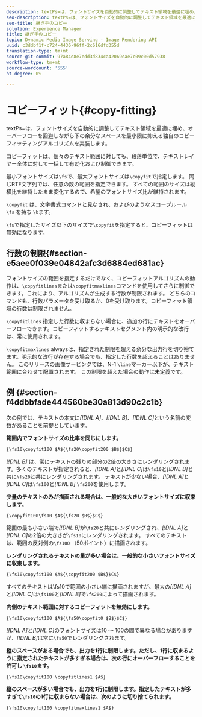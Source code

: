 ```yaml
---
description: textPs=は、フォントサイズを自動的に調整してテキスト領域を最適に埋め、オーバーフローを回避しながら下の余分なスペースを最小限に抑える独自のコピーフィッティングアルゴリズムを実装します。
seo-description: textPs=は、フォントサイズを自動的に調整してテキスト領域を最適に埋め、オーバーフローを回避しながら下の余分なスペースを最小限に抑える独自のコピーフィッティングアルゴリズムを実装します。
seo-title: 継ぎ手のコピー
solution: Experience Manager
title: 継ぎ手のコピー
topic: Dynamic Media Image Serving - Image Rendering API
uuid: c3ddbf1f-c724-4436-96ff-2c616dfd355d
translation-type: tm+mt
source-git-commit: 97a84e8e7edd3d834ca42069eae7c09c00d57938
workflow-type: tm+mt
source-wordcount: '555'
ht-degree: 0%

---
```



# コピーフィット{#copy-fitting}

textPs=は、フォントサイズを自動的に調整してテキスト領域を最適に埋め、オーバーフローを回避しながら下の余分なスペースを最小限に抑える独自のコピーフィッティングアルゴリズムを実装します。

コピーフィットは、個々のテキスト範囲に対しても、段落単位で、テキストレイヤー全体に対して一括して有効化および制御できます。

最小フォントサイズは`\fs`で、最大フォントサイズは`\copyfit`で指定します。 同じRTF文字列では、任意の数の範囲を指定できます。 すべての範囲のサイズは縦横比を維持したまま変化するので、希望のフォントサイズ比が維持されます。

`\copyfit` は、文字書式コマンドと見なされ、およびのようなスコープルール `\fs` を持ち `\b`ます。

`\fs`で指定したサイズ以下のサイズで`\copyfit`を指定すると、コピーフィットは無効になります。

## 行数の制限{#section-e5aee0f039e04842afc3d6884ed681ac}

フォントサイズの範囲を指定するだけでなく、コピーフィットアルゴリズムの動作は、`\copyfitlines`または`\copyfitmaxlines`コマンドを使用してさらに制御できます。これにより、アルゴリズムが生成する行数が制限されます。 どちらのコマンドも、行数パラメータを受け取るか、0を受け取ります。コピーフィット領域の行数は制限されません。

`\copyfitlines` 指定した行数に収まらない場合に、追加の行にテキストをオーバーフローできます。コピーフィットするテキストセグメント内の明示的な改行は、常に使用されます。

`\copyfitmaxlines` alwaysは、指定された制限を超える余分な出力行を切り捨てます。明示的な改行が存在する場合でも、指定した行数を超えることはありません。 このリリースの画像サービングでは、N-1 `\line`マーカー以下が、テキスト範囲に合わせて配置されます。 この制限を超えた場合の動作は未定義です。

## 例 {#section-f4ddbbfade444560be30a813d90c2c1b}

次の例では、テキストの本文に&#x200B;*[!DNL $A$]*、*[!DNL $B$]*、*[!DNL $C$]*&#x200B;という名前の変数があることを前提としています。

**範囲内でフォントサイズの比率を同じにします。**

`{\fs10\copyfit100 $A${\fs20\copyfit200 $B$}$C$}`

*[!DNL $B$]* は、常にテキストの残りの部分の2倍の大きさにレンダリングされます。多くのテキストが指定されると、*[!DNL $A$]*&#x200B;と&#x200B;*[!DNL $C$]*&#x200B;は`\fs10`と&#x200B;*[!DNL $B$]*&#x200B;と共に`\fs20`と共にレンダリングされます。 テキストが少ない場合、*[!DNL $A$]*&#x200B;と&#x200B;*[!DNL $C$]*&#x200B;は`\fs100`と&#x200B;*[!DNL $B$]* `\fs200`を使用します。

**少量のテキストのみが描画される場合は、一般的な大きいフォントサイズに収束します。**

`{\copyfit100\fs10 $A${\fs20 $B$}$C$}`

範囲の最も小さい端で&#x200B;*[!DNL $B$]*&#x200B;が`\fs20`と共にレンダリングされ、*[!DNL $A$]*&#x200B;と&#x200B;*[!DNL $C$]*&#x200B;の2倍の大きさが`\fs10`にレンダリングされます。 すべてのテキストは、範囲の反対側の`\fs100` （50ポイント）に描画されます。

**レンダリングされるテキストの量が多い場合は、一般的な小さいフォントサイズに収束します。**

`{\fs10\copyfit100 $A${\copyfit200 $B$}$C$}`

すべてのテキストは\fs10で範囲の小さい端に描画されますが、最大の&#x200B;*[!DNL $A$]*&#x200B;と&#x200B;*[!DNL $C$]*&#x200B;は`\fs100`と&#x200B;*[!DNL $B$]*&#x200B;で`\fs200`によって描画されます。

**内側のテキスト範囲に対するコピーフィットを無効にします。**

`{\fs10\copyfit100 $A${\fs50\copyfit0 $B$}$C$}`

*[!DNL $A$]*&#x200B;と&#x200B;*[!DNL $C$]*&#x200B;のフォントサイズは10 ～ 100の間で異なる場合がありますが、*[!DNL $B$]*&#x200B;は常に`\fs50`でレンダリングされます。

**縦のスペースがある場合でも、出力を1行に制限します。ただし、1行に収まるように指定されたテキストが多すぎる場合は、次の行にオーバーフローすることを許可し `\fs10`ます。**

`{\fs10\copyfit100 \copyfitlines1 $A$}`

**縦のスペースが多い場合でも、出力を1行に制限します。指定したテキストが多すぎて`\fs10`の1行に収まらない場合は、次のように切り捨てられます。**

`{\fs10\copyfit100 \copyfitmaxlines1 $A$}`
